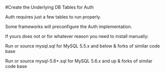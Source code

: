 #Create the Underlying DB Tables for Auth

Auth requires just a few tables to run properly.

Some frameworks will preconfigure the Auth implementation.

If yours does not or for whatever reason you need to install manually:

Run or source mysql.sql for MySQL 5.5.x and below & forks of similar code base

Run or source mysql-5.6+.sql for MySQL 5.6.x and up & forks of similar code base
